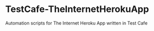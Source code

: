 # TestCafe-TheInternetHerokuApp
Automation scripts for The Internet Heroku App written in Test Cafe
